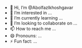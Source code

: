 - 👋 Hi, I’m @Abolfazlkhoshgavar
- 👀 I’m interested in ...
- 🌱 I’m currently learning ...
- 💞️ I’m looking to collaborate on ...
- 📫 How to reach me ...
- 😄 Pronouns: ...
- ⚡ Fun fact: ...

<!---
Abolfazlkhoshgavar/Abolfazlkhoshgavar is a ✨ special ✨ repository because its `README.md` (this file) appears on your GitHub profile.
You can click the Preview link to take a look at your changes.
--->
